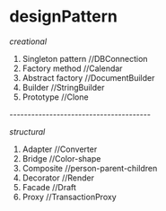 # designPattern

*creational*
1. Singleton pattern    //DBConnection
2. Factory method       //Calendar
3. Abstract factory     //DocumentBuilder
4. Builder              //StringBuilder
5. Prototype            //Clone

*---------------------------------------*

*structural*
1. Adapter              //Converter
2. Bridge               //Color-shape
3. Composite            //person-parent-children
4. Decorator            //Render 
5. Facade               //Draft
6. Proxy                //TransactionProxy